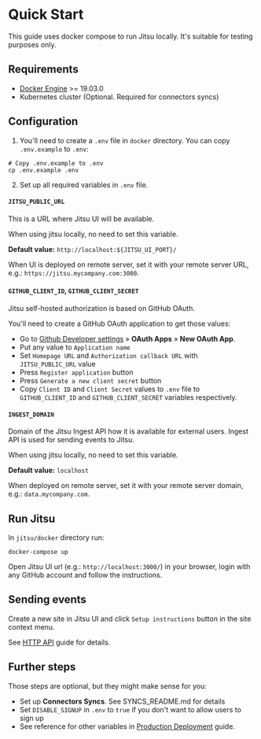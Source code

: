# Quick Start

This guide uses docker compose to run Jitsu locally. It's suitable for testing purposes only.

## Requirements

* [Docker Engine](https://docs.docker.com/engine/install/) >= 19.03.0
* Kubernetes cluster (Optional. Required for connectors syncs)

## Configuration

1. You'll need to create a `.env` file in `docker` directory. You can copy `.env.example` to `.env`:

```shell
# Copy .env.example to .env
cp .env.example .env
```

2. Set up all required variables in `.env` file.

#### `JITSU_PUBLIC_URL`

This is a URL where Jitsu UI will be available.

When using jitsu locally, no need to set this variable.

**Default value:** `http://localhost:${JITSU_UI_PORT}/`

When UI is deployed on remote server, set it with your remote server URL, e.g.: `https://jitsu.mycompany.com:3000`.

#### `GITHUB_CLIENT_ID`, `GITHUB_CLIENT_SECRET`

Jitsu self-hosted authorization is based on GitHub OAuth.

You'll need to create a GitHub OAuth application to get those values:

* Go to [Github Developer settings](https://github.com/settings/developers) » **OAuth Apps** » **New OAuth App**.
* Put any value to `Application name`
* Set `Homepage URL` and `Authorization callback URL` with `JITSU_PUBLIC_URL` value
* Press `Register application` button
* Press `Generate a new client secret` button
* Copy `Client ID` and `Client Secret` values to `.env` file to `GITHUB_CLIENT_ID` and `GITHUB_CLIENT_SECRET` variables respectively.

#### `INGEST_DOMAIN`

Domain of the Jitsu Ingest API how it is available for external users. Ingest API is used for sending events to Jitsu.

When using jitsu locally, no need to set this variable.

**Default value:** `localhost`

When deployed on remote server, set it with your remote server domain, e.g.: `data.mycompany.com`.


## Run Jitsu

In `jitsu/docker` directory run:
```shell
docker-compose up
```

Open Jitsu UI url (e.g.: `http://localhost:3000/`) in your browser, login with any GitHub account and follow the instructions.

## Sending events

Create a new site in Jitsu UI and click `Setup instructions` button in the site context menu.

See [HTTP API](https://docs.jitsu.com/sending-data/) guide for details.


## Further steps

Those steps are optional, but they might make sense for you:

* Set up **Connectors Syncs**. See SYNCS_README.md for details
* Set `DISABLE_SIGNUP` in `.env` to `true` if you don't want to allow users to sign up
* See reference for other variables in [Production Deployment](https://docs.jitsu.com/self-hosting/configuration) guide.